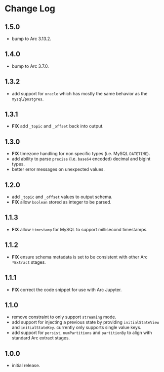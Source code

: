 # Change Log

## 1.5.0

- bump to Arc 3.13.2.

## 1.4.0

- bump to Arc 3.7.0.

## 1.3.2

- add support for `oracle` which has mostly the same behavior as the `mysql`/`postgres`.

## 1.3.1

- **FIX** add `_topic` and `_offset` back into output.

## 1.3.0

- **FIX** timezone handling for non specific types (i.e. MySQL `DATETIME`).
- add ability to parse `precise` (i.e. `base64` encoded) decimal and bigint types.
- better error messages on unexpected values.

## 1.2.0

- add `_topic` and `_offset` values to output schema.
- **FIX** allow `boolean` stored as integer to be parsed.

## 1.1.3

- **FIX** allow `timestamp` for MySQL to support millisecond timestamps.

## 1.1.2

- **FIX** ensure schema metadata is set to be consistent with other Arc `*Extract` stages.

## 1.1.1

- **FIX** correct the code snippet for use with Arc Jupyter.

## 1.1.0

- remove constraint to only support `streaming` mode.
- add support for injecting a previous state by providing `initialStateView` and `initialStateKey`. currently only supports single value keys.
- add support for `persist`, `numPartitions` and `partitionBy` to align with standard Arc extract stages.

## 1.0.0

- initial release.
